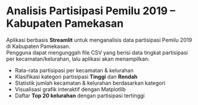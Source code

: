 #  Analisis Partisipasi Pemilu 2019 – Kabupaten Pamekasan

Aplikasi berbasis **Streamlit** untuk menganalisis data partisipasi Pemilu 2019 di Kabupaten Pamekasan.  
Pengguna dapat mengunggah file CSV yang berisi data tingkat partisipasi per kecamatan/kelurahan, lalu aplikasi akan menampilkan:

- Rata-rata partisipasi per kecamatan & kelurahan  
- Klasifikasi kategori partisipasi **Tinggi** dan **Rendah**  
- Statistik jumlah kecamatan & kelurahan berdasarkan kategori  
- Visualisasi grafik interaktif dengan Matplotlib  
- Daftar **Top 20 kelurahan** dengan partisipasi tertinggi  
